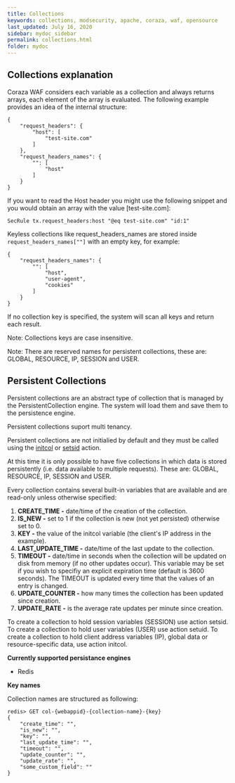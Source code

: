 ```yaml
---
title: Collections
keywords: collections, modsecurity, apache, coraza, waf, opensource
last_updated: July 16, 2020
sidebar: mydoc_sidebar
permalink: collections.html
folder: mydoc
---
```



## Collections explanation

Coraza WAF considers each variable as a collection and always returns arrays, each element of the array is evaluated. The following example provides an idea of the internal structure:
```
{
	"request_headers": {
		"host": [
			"test-site.com"
		]
	},
	"request_headers_names": {
		"": [
			"host"
		]
	}
}
```

If you want to read the Host header you might use the following snippet and you would obtain an array with the value [test-site.com]:

```
SecRule tx.request_headers:host "@eq test-site.com" "id:1"
```

Keyless collections like request_headers_names are stored inside ``request_headers_names[""]`` with an empty key, for example:
```
{
	"request_headers_names": {
		"": [
			"host",
			"user-agent",
			"cookies"
		]
	}
}
```

If no collection key is specified, the system will scan all keys and return each result.

Note: Collections keys are case insensitive.

Note: There are reserved names for persistent collections, these are: GLOBAL, RESOURCE, IP, SESSION and USER.

## Persistent Collections

Persistent collections are an abstract type of collection that is managed by the PersistentCollection engine. The system will load them and save them to the persistence engine.

Persistent collections suport multi tenancy.

Persistent collections are not initialied by default and they must be called using the [initcol](#) or [setsid](#) action.

At this time it is only possible to have five collections in which data is stored persistently (i.e. data available to multiple requests). These are: GLOBAL, RESOURCE, IP, SESSION and USER.

Every collection contains several built-in variables that are available and are read-only unless otherwise specified:

1. **CREATE_TIME -** date/time of the creation of the collection.
2. **IS_NEW -** set to 1 if the collection is new (not yet persisted) otherwise set to 0.
3. **KEY -** the value of the initcol variable (the client's IP address in the example).
4. **LAST_UPDATE_TIME -** date/time of the last update to the collection.
5. **TIMEOUT -** date/time in seconds when the collection will be updated on disk from memory (if no other updates occur). This variable may be set if you wish to specifiy an explicit expiration time (default is 3600 seconds). The TIMEOUT is updated every time that the values of an entry is changed.
6. **UPDATE_COUNTER -** how many times the collection has been updated since creation.
7. **UPDATE_RATE -** is the average rate updates per minute since creation.

To create a collection to hold session variables (SESSION) use action setsid. To create a collection to hold user variables (USER) use action setuid. To create a collection to hold client address variables (IP), global data or resource-specific data, use action initcol.


**Currently supported persistance engines**

* Redis

**Key names**

Collection names are structured as following:
```
redis> GET col-{webappid}-{collection-name}-{key}
{
	"create_time": "",
	"is_new": "",
	"key": "",
	"last_update_time": "",
	"timeout": "",
	"update_counter": "",
	"update_rate": "",
	"some_custom_field": ""
}
```
